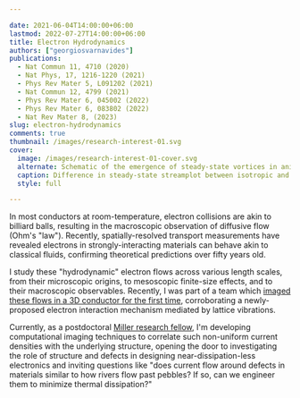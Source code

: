 ```yaml
---

date: 2021-06-04T14:00:00+06:00
lastmod: 2022-07-27T14:00:00+06:00
title: Electron Hydrodynamics
authors: ["georgiosvarnavides"]
publications:
  - Nat Commun 11, 4710 (2020)
  - Nat Phys, 17, 1216-1220 (2021)
  - Phys Rev Mater 5, L091202 (2021)
  - Nat Commun 12, 4799 (2021)
  - Phys Rev Mater 6, 045002 (2022)
  - Phys Rev Mater 6, 083802 (2022)
  - Nat Rev Mater 8, (2023)
slug: electron-hydrodynamics
comments: true
thumbnail: /images/research-interest-01.svg
cover:
  image: /images/research-interest-01-cover.svg
  alternate: Schematic of the emergence of steady-state vortices in anisotropic hydrodynamic flow
  caption: Difference in steady-state streamplot between isotropic and square-symmetry viscosity tensors in a corbino disk geometry, highlighting the emergence of steady-state vortices. 
  style: full

---
```


In most conductors at room-temperature, electron collisions are akin to billiard balls, resulting in the macroscopic observation of diffusive flow (Ohm's "law").
Recently, spatially-resolved transport measurements have revealed electrons in strongly-interacting materials can behave akin to classical fluids, confirming theoretical predictions over fifty years old.

I study these "hydrodynamic" electron flows across various length scales, from their microscopic origins, to mesoscopic finite-size effects, and to their macroscopic observables.
Recently, I was part of a team which [imaged these flows in a 3D conductor for the first time](https://www.seas.harvard.edu/news/2021/09/first-glimpse-hydrodynamic-electron-flow-3d-materials), corroborating a newly-proposed electron interaction mechanism mediated by lattice vibrations.

Currently, as a postdoctoral [Miller research fellow](https://miller.berkeley.edu/fellowship/members/current-miller-fellows), I'm developing computational imaging techniques to correlate such non-uniform current densities with the underlying structure, opening the door to investigating the role of structure and defects in designing near-dissipation-less electronics and inviting questions like "does current flow around defects in materials similar to how rivers flow past pebbles? If so, can we engineer them to minimize thermal dissipation?"
